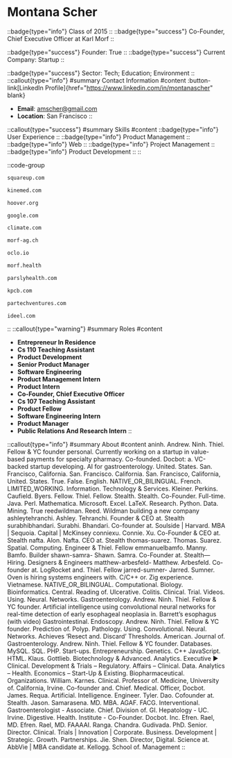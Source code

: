 # Montana Scher
::badge{type="info"}
Class of 2015
::
::badge{type="success"}
Co-Founder, Chief Executive Officer at Karl Morf
::

::badge{type="success"}
Founder: True
::
::badge{type="success"}
Current Company: Startup
::

::badge{type="success"}
Sector: Tech; Education; Environment
::
::callout{type="info"}
#summary
Contact Information
#content
:button-link[LinkedIn Profile]{href="https://www.linkedin.com/in/montanascher" blank}
- **Email**: amscher@gmail.com
- **Location**: San Francisco
::

::callout{type="success"}
#summary
Skills
#content
::badge{type="info"}
User Experience
::
::badge{type="info"}
Product Management
::
::badge{type="info"}
Web
::
::badge{type="info"}
Project Management
::
::badge{type="info"}
Product Development
::
::

::code-group
```bash [Square]
squareup.com
```
```bash [KineMed]
kinemed.com
```
```bash [Hoover Institution at Stanford University]
hoover.org
```
```bash [Google]
google.com
```
```bash [SupraSensor]
climate.com
```
```bash [Karl Morf]
morf-ag.ch
```
```bash [oclo]
oclo.io
```
```bash [Morf]
morf.health
```
```bash [Parsley Health]
parslyhealth.com
```
```bash [Kleiner Perkins Caufield & Byers]
kpcb.com
```
```bash [Partech Ventures]
partechventures.com
```
```bash [Ideel Inc]
ideel.com
```
::
::callout{type="warning"}
#summary
Roles
#content
- **Entrepreneur In Residence**
- **Cs 110 Teaching Assistant**
- **Product Development**
- **Senior Product Manager**
- **Software Engineering**
- **Product Management Intern**
- **Product Intern**
- **Co-Founder, Chief Executive Officer**
- **Cs 107 Teaching Assistant**
- **Product Fellow**
- **Software Engineering Intern**
- **Product Manager**
- **Public Relations And Research Intern**
::

::callout{type="info"}
#summary
About
#content
aninh. Andrew. Ninh. Thiel. Fellow & YC founder personal. Currently working on a startup in value-based payments for specialty pharmacy. Co-founded. Docbot: a. VC-backed startup developing. AI for gastroenterology. United. States. San. Francisco, California. San. Francisco. California. San. Francisco, California, United. States. True. False. English. NATIVE_OR_BILINGUAL. French. LIMITED_WORKING. Information. Technology & Services. Kleiner. Perkins. Caufield. Byers. Fellow. Thiel. Fellow. Stealth. Stealth. Co-Founder. Full-time. Java. Perl. Mathematica. Microsoft. Excel. LaTeX. Research. Python. Data. Mining. True reedwildman. Reed. Wildman building a new company ashleytehranchi. Ashley. Tehranchi. Founder & CEO at. Stealth surabhibhandari. Surabhi. Bhandari. Co-founder at. Soulside | Harvard. MBA | Sequoia. Capital | McKinsey conniexu. Connie. Xu. Co-Founder & CEO at. Stealth nafta. Alon. Nafta. CEO at. Stealth thomas-suarez. Thomas. Suarez. Spatial. Computing. Engineer & Thiel. Fellow emmanuelbamfo. Manny. Bamfo. Builder shawn-samra- Shawn. Samra. Co-Founder at. Stealth— Hiring. Designers & Engineers matthew-arbesfeld- Matthew. Arbesfeld. Co-founder at. LogRocket and. Thiel. Fellow jarred-sumner- Jarred. Sumner. Oven is hiring systems engineers with. C/C++ or. Zig experience. Vietnamese. NATIVE_OR_BILINGUAL. Computational. Biology. Bioinformatics. Central. Reading of. Ulcerative. Colitis. Clinical. Trial. Videos. Using. Neural. Networks. Gastroenterology. Andrew. Ninh. Thiel. Fellow & YC founder. Artificial intelligence using convolutional neural networks for real-time detection of early esophageal neoplasia in. Barrett’s esophagus (with video) Gastrointestinal. Endoscopy. Andrew. Ninh. Thiel. Fellow & YC founder. Prediction of. Polyp. Pathology. Using. Convolutional. Neural. Networks. Achieves ‘Resect and. Discard’ Thresholds. American. Journal of. Gastroenterology. Andrew. Ninh. Thiel. Fellow & YC founder. Databases. MySQL. SQL. PHP. Start-ups. Entrepreneurship. Genetics. C++ JavaScript. HTML. Klaus. Gottlieb. Biotechnology & Advanced. Analytics. Executive ► Clinical. Development & Trials – Regulatory. Affairs – Clinical. Data. Analytics – Health. Economics – Start-Up & Existing. Biopharmaceutical. Organizations. William. Karnes. Clinical. Professor of. Medicine, University of. California, Irvine. Co-founder and. Chief. Medical. Officer, Docbot. James. Requa. Artificial. Intelligence. Engineer. Tyler. Dao. Cofounder at. Stealth. Jason. Samarasena. MD. MBA. AGAF. FACG. Interventional. Gastroenterologist - Associate. Chief. Division of. GI. Hepatology - UC. Irvine. Digestive. Health. Institute - Co-Founder. Docbot. Inc. Efren. Rael, MD. Efren. Rael, MD. FAAAAI. Ranga. Chandra. Gudivada. PhD. Senior. Director. Clinical. Trials | Innovation | Corporate. Business. Development | Strategic. Growth. Partnerships. Jie. Shen. Director, Digital. Science at. AbbVie | MBA candidate at. Kellogg. School of. Management
::

